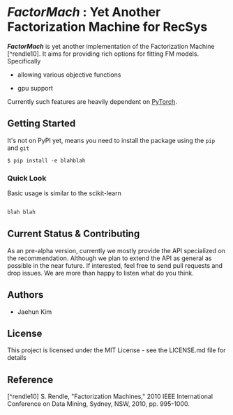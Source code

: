 # *FactorMach* : Yet Another Factorization Machine for RecSys

***FactorMach*** is yet another implementation of the Factorization Machine [^rendle10]. It aims for providing rich options for fitting FM models. Specifically

- allowing various objective functions

- gpu support

Currently such features are heavily dependent on [PyTorch](https://pytorch.org/).


## Getting Started

It's not on PyPI yet, means you need to install the package using the `pip` and `git`

```console
$ pip install -e blahblah
```

### Quick Look

Basic usage is similar to the scikit-learn

```python

blah blah

```

## Current Status & Contributing

As an pre-alpha version, currently we mostly provide the API specialized on the recommendation. Although we plan to extend the API as general as possible in the near future. If interested, feel free to send pull requests and drop issues. We are more than happy to listen what do you think.


## Authors

- Jaehun Kim

## License


This project is licensed under the MIT License - see the LICENSE.md file for details


## Reference

[^rendle10] S. Rendle, "Factorization Machines," 2010 IEEE International Conference on Data Mining, Sydney, NSW, 2010, pp. 995-1000. 
